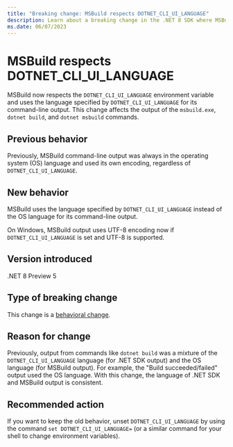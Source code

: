 ```yaml
---
title: "Breaking change: MSBuild respects DOTNET_CLI_UI_LANGUAGE"
description: Learn about a breaking change in the .NET 8 SDK where MSBuild now respects the 'DOTNET_CLI_UI_LANGUAGE' environment variable.
ms.date: 06/07/2023
---
```

# MSBuild respects DOTNET_CLI_UI_LANGUAGE

MSBuild now respects the `DOTNET_CLI_UI_LANGUAGE` environment variable and uses the language specified by `DOTNET_CLI_UI_LANGUAGE` for its command-line output. This change affects the output of the `msbuild.exe`, `dotnet build`, and `dotnet msbuild` commands.

## Previous behavior

Previously, MSBuild command-line output was always in the operating system (OS) language and used its own encoding, regardless of `DOTNET_CLI_UI_LANGUAGE`.

## New behavior

MSBuild uses the language specified by `DOTNET_CLI_UI_LANGUAGE` instead of the OS language for its command-line output.

On Windows, MSBuild output uses UTF-8 encoding now if `DOTNET_CLI_UI_LANGUAGE` is set and UTF-8 is supported.

## Version introduced

.NET 8 Preview 5

## Type of breaking change

This change is a [behavioral change](../../categories.md#behavioral-change).

## Reason for change

Previously, output from commands like `dotnet build` was a mixture of the `DOTNET_CLI_UI_LANGUAGE` language (for .NET SDK output) and the OS language (for MSBuild output). For example, the "Build succeeded/failed" output used the OS language. With this change, the language of .NET SDK and MSBuild output is consistent.

## Recommended action

If you want to keep the old behavior, unset `DOTNET_CLI_UI_LANGUAGE` by using the command `set DOTNET_CLI_UI_LANGUAGE=` (or a similar command for your shell to change environment variables).
